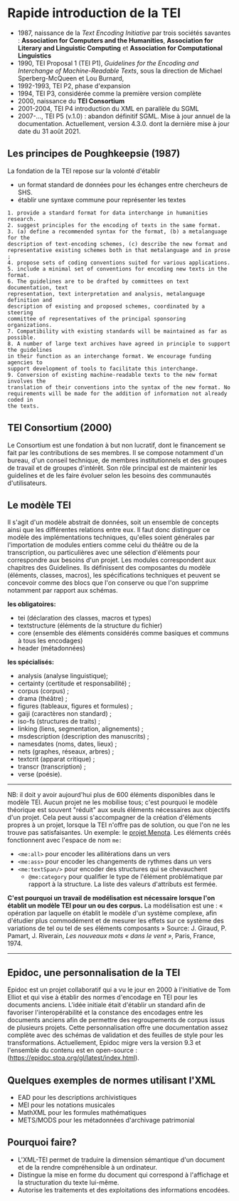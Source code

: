 # Rapide introduction de la TEI

- 1987, naissance de la *Text Encoding Initiative* par trois sociétés savantes :
**Association for Computers and the Humanities**, **Association for Literary and
Linguistic Computing** et **Association for Computational Linguistics**
- 1990, TEI Proposal 1 (TEI P1), *Guidelines for the Encoding and Interchange of
Machine-Readable Texts*, sous la direction de Michael Sperberg-McQueen et Lou Burnard,
- 1992-1993, TEI P2, phase d'expansion
- 1994, TEI P3, considérée comme la première version complète
- 2000, naissance du **TEI Consortium**
- 2001-2004, TEI P4 introduction du XML en parallèle du SGML
- 2007-..., TEI P5 (v.1.0) : abandon définitif SGML. Mise à jour annuel de la documentation. Actuellement, version 4.3.0. dont la dernière mise à jour date du 31 août 2021.

## Les principes de Poughkeepsie (1987)
La fondation de la TEI repose sur la volonté d'établir
- un format standard de données pour les échanges entre chercheurs de SHS.
- établir une syntaxe commune pour représenter les textes

```
1. provide a standard format for data interchange in humanities research.
2. suggest principles for the encoding of texts in the same format.
3. (a) define a recommended syntax for the format, (b) a metalanguage for the
description of text-encoding schemes, (c) describe the new format and
representative existing schemes both in that metalanguage and in prose ;
4. propose sets of coding conventions suited for various applications.
5. include a minimal set of conventions for encoding new texts in the format.
6. The guidelines are to be drafted by committees on text documentation, text
representation, text interpretation and analysis, metalanguage definition and
description of existing and proposed schemes, coordinated by a steering
committee of representatives of the principal sponsoring organizations.
7. Compatibility with existing standards will be maintained as far as possible.
8. A number of large text archives have agreed in principle to support the guidelines
in their function as an interchange format. We encourage funding agencies to
support development of tools to facilitate this interchange.
9. Conversion of existing machine-readable texts to the new format involves the
translation of their conventions into the syntax of the new format. No
requirements will be made for the addition of information not already coded in
the texts.
```

## TEI Consortium (2000)
Le Consortium est une fondation à but non lucratif, dont le financement se fait par les contributions de ses membres. Il se compose notamment d'un bureau, d'un conseil technique, de membres institutionnels et des groupes de travail et de groupes d'intérêt.
Son rôle principal est de maintenir les guidelines et de les faire évoluer selon les besoins des communautés d'utilisateurs.

## Le modèle TEI
Il s'agit d'un modèle abstrait de données, soit un ensemble de concepts ainsi que les différentes relations entre eux. Il faut donc distinguer ce modèle des implémentations techniques, qu'elles soient générales par l'importation de modules entiers comme celui du théâtre ou de la transcription, ou particulières avec une sélection d'éléments pour correspondre aux besoins d'un projet.
Les modules correspondent aux chapitres des Guidelines. Ils définissent des composantes du modèle (éléments, classes, macros), les spécifications techniques et peuvent se concevoir comme des blocs que l'on conserve ou que l'on supprime notamment par rapport aux schémas.

**les obligatoires:**
- tei (déclaration des classes, macros et types)
- textstructure (éléments de la structure du fichier)
- core (ensemble des éléments considérés comme basiques et communs à tous les encodages)
- header (métadonnées)

**les spécialisés:**
- analysis (analyse linguistique);
- certainty (certitude et responsabilité) ;
- corpus (corpus) ;
- drama (théâtre) ;
- figures (tableaux, figures et formules) ;
- gaiji (caractères non standard) ;
- iso-fs (structures de traits) ;
- linking (liens, segmentation, alignements) ;
- msdescription (description des manuscrits) ;
- namesdates (noms, dates, lieux) ;
- nets (graphes, réseaux, arbres) ;
- textcrit (apparat critique) ;
- transcr (transcription) ;
- verse (poésie).

* * *
NB: il doit y avoir aujourd'hui plus de 600 éléments disponibles dans le modèle TEI. Aucun projet ne les mobilise tous; c'est pourquoi le modèle théorique est souvent "réduit" aux seuls éléments nécessaires aux objectifs d'un projet. Cela peut aussi s'accompagner de la création d'éléments propres à un projet, lorsque la TEI n'offre pas de solution, ou que l'on ne les trouve pas satisfaisantes.
Un exemple: le [projet Menota](https://www.menota.org/HB3_index.xml). Les éléments créés fonctionnent avec l'espace de nom `me:`
  - `<me:all>` pour encoder les allitérations dans un vers
  - `<me:ass>`	pour encoder les changements de rythmes dans un vers
  - `<me:textSpan/>` pour encoder des structures qui se chevauchent
    - `@me:category` pour qualifier le type de l'élément problématique par rapport à la structure. La liste des valeurs d'attributs est fermée.

**C'est pourquoi un travail de modélisation est nécessaire lorsque l'on établit un modèle TEI pour un ou des corpus.**
La modélisation est une : « opération par laquelle on établit le modèle d'un système complexe, afin d'étudier plus commodément et de mesurer les effets sur ce système des variations de tel ou tel de ses éléments composants » Source: J. Giraud, P. Pamart, J. Riverain, *Les nouveaux mots « dans le vent »*, Paris, France, 1974.
* * *

## Epidoc, une personnalisation de la TEI
Epidoc est un projet collaboratif qui a vu le jour en 2000 à l'initiative de Tom Elliot et qui vise à établir des normes d'encodage en TEI pour les documents anciens. L'idée initiale était d'établir un standard afin de favoriser l'interopérabilité et la constance des encodages entre les documents anciens afin de permettre des regroupements de corpus issus de plusieurs projets.
Cette personnalisation offre une documentation assez complète avec des schémas de validation et des feuilles de style pour les transformations.
Actuellement, Epidoc migre vers la version 9.3 et l'ensemble du contenu est en open-source : (https://epidoc.stoa.org/gl/latest/index.html).

## Quelques exemples de normes utilisant l'XML
- EAD pour les descriptions archivistiques
- MEI pour les notations musicales
- MathXML pour les formules mathématiques
- METS/MODS pour les métadonnées d'archivage patrimonial

## Pourquoi faire?
- L'XML-TEI permet de traduire la dimension sémantique d'un document et de la rendre compréhensible à un ordinateur.
- Distingue la mise en forme du document qui correspond à l'affichage et la structuration du texte lui-même.
- Autorise les traitements et des exploitations des informations encodées.
